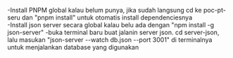 -Install PNPM global kalau belum punya, jika sudah langsung cd ke poc-pt-seru dan "pnpm install" untuk otomatis install dependenciesnya<br>
-Install json server secara global kalau belu ada dengan "npm install -g json-server" 
-buka terminal baru buat jalanin server json. cd server-json, lalu masukan "json-server --watch db.json --port 3001" di terminalnya untuk menjalankan database yang digunakan
